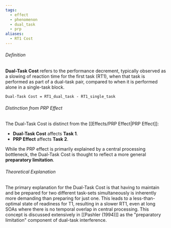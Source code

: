 ```yaml
---
tags:
  - effect
  - phenomenon
  - dual_task
  - prp
aliases:
  - RT1 Cost
---
```

###### Definition
**Dual-Task Cost** refers to the performance decrement, typically observed as a slowing of reaction time for the first task (RT1), when that task is performed as part of a dual-task pair, compared to when it is performed alone in a single-task block.

`Dual-Task Cost = RT1_dual_task - RT1_single_task`

###### Distinction from PRP Effect
The Dual-Task Cost is distinct from the [[Effects/PRP Effect|PRP Effect]]:
*   **Dual-Task Cost** affects **Task 1**.
*   **PRP Effect** affects **Task 2**.

While the PRP effect is primarily explained by a central processing bottleneck, the Dual-Task Cost is thought to reflect a more general **preparatory limitation**.

###### Theoretical Explanation
The primary explanation for the Dual-Task Cost is that having to maintain and be prepared for two different task-sets simultaneously is inherently more demanding than preparing for just one. This leads to a less-than-optimal state of readiness for T1, resulting in a slower RT1, even at long SOAs where there is no temporal overlap in central processing. This concept is discussed extensively in [[Pashler (1994)]] as the "preparatory limitation" component of dual-task interference.